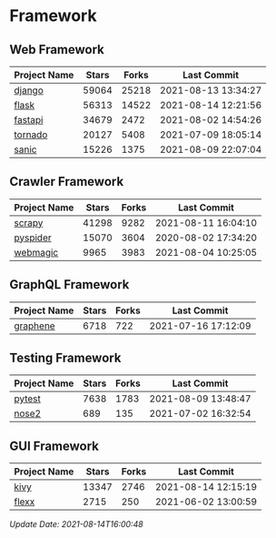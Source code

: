 # Framework

## Web Framework
| Project Name | Stars | Forks | Last Commit |
| ------------ | ----- | ----- | ----------- |
| [django](https://github.com/django/django) | 59064 | 25218 | 2021-08-13 13:34:27 |
| [flask](https://github.com/pallets/flask) | 56313 | 14522 | 2021-08-14 12:21:56 |
| [fastapi](https://github.com/tiangolo/fastapi) | 34679 | 2472 | 2021-08-02 14:54:26 |
| [tornado](https://github.com/tornadoweb/tornado) | 20127 | 5408 | 2021-07-09 18:05:14 |
| [sanic](https://github.com/sanic-org/sanic) | 15226 | 1375 | 2021-08-09 22:07:04 |

## Crawler Framework
| Project Name | Stars | Forks | Last Commit |
| ------------ | ----- | ----- | ----------- |
| [scrapy](https://github.com/scrapy/scrapy) | 41298 | 9282 | 2021-08-11 16:04:10 |
| [pyspider](https://github.com/binux/pyspider) | 15070 | 3604 | 2020-08-02 17:34:20 |
| [webmagic](https://github.com/code4craft/webmagic) | 9965 | 3983 | 2021-08-04 10:25:05 |

## GraphQL Framework
| Project Name | Stars | Forks | Last Commit |
| ------------ | ----- | ----- | ----------- |
| [graphene](https://github.com/graphql-python/graphene) | 6718 | 722 | 2021-07-16 17:12:09 |

## Testing Framework
| Project Name | Stars | Forks | Last Commit |
| ------------ | ----- | ----- | ----------- |
| [pytest](https://github.com/pytest-dev/pytest) | 7638 | 1783 | 2021-08-09 13:48:47 |
| [nose2](https://github.com/nose-devs/nose2) | 689 | 135 | 2021-07-02 16:32:54 |

## GUI Framework
| Project Name | Stars | Forks | Last Commit |
| ------------ | ----- | ----- | ----------- |
| [kivy](https://github.com/kivy/kivy) | 13347 | 2746 | 2021-08-14 12:15:19 |
| [flexx](https://github.com/flexxui/flexx) | 2715 | 250 | 2021-06-02 13:00:59 |

*Update Date: 2021-08-14T16:00:48*